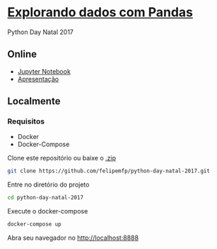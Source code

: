 # [Explorando dados com Pandas](https://felipemfp.github.io/python-day-natal-2017)

Python Day Natal 2017

## Online

- [Jupyter Notebook](https://github.com/felipemfp/python-day-natal-2017/blob/master/explorando-dados-com-pandas.ipynb)
- [Apresentação](https://felipemfp.github.io/python-day-natal-2017)

## Localmente

### Requisitos

* Docker
* Docker-Compose

Clone este repositório ou baixe o [.zip](https://github.com/felipemfp/python-day-natal-2017/archive/master.zip)

```sh
git clone https://github.com/felipemfp/python-day-natal-2017.git
```

Entre no diretório do projeto

```sh
cd python-day-natal-2017
```

Execute o docker-compose

```sh
docker-compose up
```

Abra seu navegador no [http://localhost:8888](http://localhost:8888/notebooks/explorando-dados-com-pandas.ipynb)
